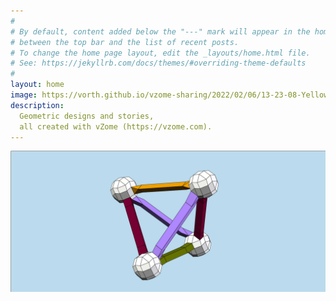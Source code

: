 ```yaml
---
#
# By default, content added below the "---" mark will appear in the home page
# between the top bar and the list of recent posts.
# To change the home page layout, edit the _layouts/home.html file.
# See: https://jekyllrb.com/docs/themes/#overriding-theme-defaults
#
layout: home
image: https://vorth.github.io/vzome-sharing/2022/02/06/13-23-08-Yellow-Stretch-120cell/Yellow-Stretch-120cell.png
description:
  Geometric designs and stories,
  all created with vZome (https://vzome.com).
---
```


![vZome logo](/assets/vZomeLogo.svg)

